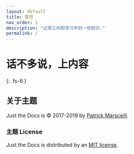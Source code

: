 ```yaml
---
layout: default
title: 首页
nav_order: 1
description: "记录工作和学习中的一些知识."
permalink: /
---
```


# 话不多说，上内容
{: .fs-6 }

## 关于主题

Just the Docs is &copy; 2017-2019 by [Patrick Marsceill](http://patrickmarsceill.com).

### 主题 License

Just the Docs is distributed by an [MIT license](https://github.com/pmarsceill/just-the-docs/tree/master/LICENSE.txt).

